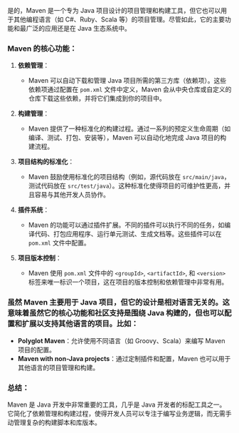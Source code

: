 是的，Maven 是一个专为 Java 项目设计的项目管理和构建工具，但它也可以用于其他编程语言（如 C#、Ruby、Scala 等）的项目管理。尽管如此，它的主要功能和最广泛的应用还是在 Java 生态系统中。

### Maven 的核心功能：
1. **依赖管理**：
   - Maven 可以自动下载和管理 Java 项目所需的第三方库（依赖项）。这些依赖项通过配置在 `pom.xml` 文件中定义，Maven 会从中央仓库或自定义的仓库下载这些依赖，并将它们集成到你的项目中。
   
2. **构建管理**：
   - Maven 提供了一种标准化的构建过程。通过一系列的预定义生命周期（如编译、测试、打包、安装等），Maven 可以自动化地完成 Java 项目的构建流程。
   
3. **项目结构的标准化**：
   - Maven 鼓励使用标准化的项目结构（例如，源代码放在 `src/main/java`，测试代码放在 `src/test/java`）。这种标准化使得项目的可维护性更高，并且容易与其他开发人员协作。

4. **插件系统**：
   - Maven 的功能可以通过插件扩展。不同的插件可以执行不同的任务，如编译代码、打包应用程序、运行单元测试、生成文档等。这些插件可以在 `pom.xml` 文件中配置。

5. **项目版本控制**：
   - Maven 使用 `pom.xml` 文件中的 `<groupId>`, `<artifactId>`, 和 `<version>` 标签来唯一标识一个项目，这在项目的版本控制和依赖管理中非常有用。

### 虽然 Maven 主要用于 Java 项目，但它的设计是相对语言无关的。这意味着虽然它的核心功能和社区支持是围绕 Java 构建的，但也可以配置和扩展以支持其他语言的项目。比如：

- **Polyglot Maven**：允许使用不同语言（如 Groovy、Scala）来编写 Maven 项目的配置。
- **Maven with non-Java projects**：通过定制插件和配置，Maven 也可以用于其他语言的项目管理和构建。

### 总结：
Maven 是 Java 开发中非常重要的工具，几乎是 Java 开发者的标配工具之一。它简化了依赖管理和构建过程，使得开发人员可以专注于编写业务逻辑，而无需手动管理复杂的构建脚本和库版本。
